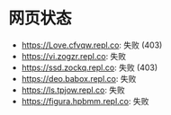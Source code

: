 # 网页状态
- https://Love.cfvqw.repl.co: 失败 (403)
- https://vi.zogzr.repl.co: 失败
- https://ssd.zockq.repl.co: 失败 (403)
- https://deo.babox.repl.co: 失败
- https://ls.tpjow.repl.co: 失败
- https://figura.hpbmm.repl.co: 失败
